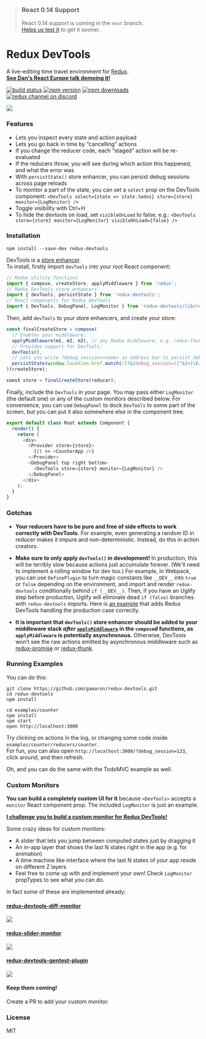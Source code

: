 >### React 0.14 Support
>React 0.14 support is coming in the `next` branch.  
>[Helps us test it](https://github.com/gaearon/redux-devtools/releases/tag/v3.0.0-beta-2) to get it sooner.


Redux DevTools
=========================

A live-editing time travel environment for [Redux](https://github.com/rackt/redux).  
**[See Dan's React Europe talk demoing it!](http://youtube.com/watch?v=xsSnOQynTHs)**

[![build status](https://img.shields.io/travis/gaearon/redux-devtools/master.svg?style=flat-square)](https://travis-ci.org/gaearon/redux-devtools)
[![npm version](https://img.shields.io/npm/v/redux-devtools.svg?style=flat-square)](https://www.npmjs.com/package/redux-devtools)
[![npm downloads](https://img.shields.io/npm/dm/redux-devtools.svg?style=flat-square)](https://www.npmjs.com/package/redux-devtools)
[![redux channel on discord](https://img.shields.io/badge/discord-redux@reactiflux-738bd7.svg?style=flat-square)](https://discord.gg/0ZcbPKXt5bWb10Ma)


![](http://i.imgur.com/J4GeW0M.gif)

### Features

* Lets you inspect every state and action payload
* Lets you go back in time by “cancelling” actions
* If you change the reducer code, each “staged” action will be re-evaluated
* If the reducers throw, you will see during which action this happened, and what the error was
* With `persistState()` store enhancer, you can persist debug sessions across page reloads
* To monitor a part of the state, you can set a `select` prop on the DevTools component: `<DevTools select={state => state.todos} store={store} monitor={LogMonitor} />`
* Toggle visibility with Ctrl+H
* To hide the devtools on load, set `visibleOnLoad` to false, e.g.: `<DevTools store={store} monitor={LogMonitor} visibleOnLoad={false} />`

### Installation

```
npm install --save-dev redux-devtools
```

DevTools is a [store enhancer](http://rackt.github.io/redux/docs/Glossary.html#store-enhancer).  
To install, firstly import `devTools` into your root React component:

```js
// Redux utility functions
import { compose, createStore, applyMiddleware } from 'redux';
// Redux DevTools store enhancers
import { devTools, persistState } from 'redux-devtools';
// React components for Redux DevTools
import { DevTools, DebugPanel, LogMonitor } from 'redux-devtools/lib/react';
```

Then, add `devTools` to your store enhancers, and create your store:

```js
const finalCreateStore = compose(
  // Enables your middleware:
  applyMiddleware(m1, m2, m3), // any Redux middleware, e.g. redux-thunk
  // Provides support for DevTools:
  devTools(),
  // Lets you write ?debug_session=<name> in address bar to persist debug sessions
  persistState(window.location.href.match(/[?&]debug_session=([^&]+)\b/))
)(createStore);

const store = finalCreateStore(reducer);
```

Finally, include the `DevTools` in your page. You may pass either `LogMonitor` (the default one) or any of the custom monitors described below. For convenience, you can use `DebugPanel` to dock `DevTools` to some part of the screen, but you can put it also somewhere else in the component tree.

```js
export default class Root extends Component {
  render() {
    return (
      <div>
        <Provider store={store}>
          {() => <CounterApp />}
        </Provider>
        <DebugPanel top right bottom>
          <DevTools store={store} monitor={LogMonitor} />
        </DebugPanel>
      </div>
    );
  }
}
```

### Gotchas

* **Your reducers have to be pure and free of side effects to work correctly with DevTools.** For example, even generating a random ID in reducer makes it impure and non-deterministic. Instead, do this in action creators.

* **Make sure to only apply `devTools()` in development!** In production, this will be terribly slow because actions just accumulate forever. (We'll need to implement a rolling window for dev too.) For example, in Webpack, you can use `DefinePlugin` to turn magic constants like `__DEV__` into `true` or `false` depending on the environment, and import and render `redux-devtools` conditionally behind `if (__DEV__)`. Then, if you have an Uglify step before production, Uglify will eliminate dead `if (false)` branches with `redux-devtools` imports. Here is [an example](https://github.com/erikras/react-redux-universal-hot-example/) that adds Redux DevTools handling the production case correctly.

* **It is important that `devTools()` store enhancer should be added to your middleware stack *after* [`applyMiddleware`](http://rackt.github.io/redux/docs/api/applyMiddleware.html) in the `compose`d functions, as `applyMiddleware` is potentially asynchronous.** Otherwise, DevTools won’t see the raw actions emitted by asynchronous middleware such as [redux-promise](https://github.com/acdlite/redux-promise) or [redux-thunk](https://github.com/gaearon/redux-thunk).

### Running Examples

You can do this:

```
git clone https://github.com/gaearon/redux-devtools.git
cd redux-devtools
npm install

cd examples/counter
npm install
npm start
open http://localhost:3000
```

Try clicking on actions in the log, or changing some code inside `examples/counter/reducers/counter`.  
For fun, you can also open `http://localhost:3000/?debug_session=123`, click around, and then refresh.

Oh, and you can do the same with the TodoMVC example as well.

### Custom Monitors

**You can build a completely custom UI for it** because `<DevTools>` accepts a `monitor` React component prop. The included `LogMonitor` is just an example.

**[I challenge you to build a custom monitor for Redux DevTools!](https://github.com/gaearon/redux-devtools/issues/3)**

Some crazy ideas for custom monitors:

* A slider that lets you jump between computed states just by dragging it
* An in-app layer that shows the last N states right in the app (e.g. for animation)
* A time machine like interface where the last N states of your app reside on different Z layers
* Feel free to come up with and implement your own! Check `LogMonitor` propTypes to see what you can do.

In fact some of these are implemented already:

#### [redux-devtools-diff-monitor](https://github.com/whetstone/redux-devtools-diff-monitor)

![](http://i.imgur.com/rvCR9OQ.png)

#### [redux-slider-monitor](https://github.com/calesce/redux-slider-monitor)

![](https://camo.githubusercontent.com/d61984306d27d5e0739efc2d57c56ba7aed7996c/68747470733a2f2f73332e616d617a6f6e6177732e636f6d2f662e636c2e6c792f6974656d732f3269314c3147316e3161316833793161324f31772f53637265656e2532305265636f7264696e67253230323031352d30382d3034253230617425323030372e3435253230504d2e676966)

#### [redux-devtools-gentest-plugin](https://github.com/lapanoid/redux-devtools-gentest-plugin)

![](https://camo.githubusercontent.com/71452cc55bc2ac2016dc05e4b6207c5777028a67/687474703a2f2f646c312e6a6f78692e6e65742f64726976652f303031302f333937372f3639323130352f3135303731362f643235343637613236362e706e67)

#### Keep them coming!

Create a PR to add your custom monitor.

### License

MIT
